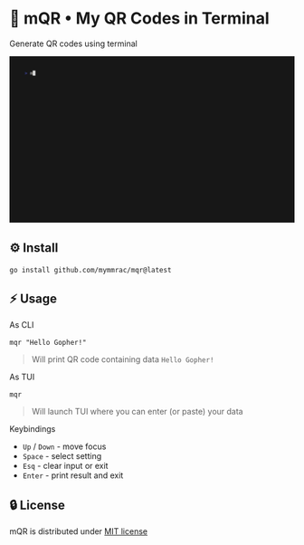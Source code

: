# :white_square_button: mQR • My QR Codes in Terminal

Generate QR codes using terminal

<img src="docs/demo.gif" alt="mQR demo example">

## :gear: Install

```shell
go install github.com/mymmrac/mqr@latest
```

## :zap: Usage

As CLI

```shell
mqr "Hello Gopher!"
```

> Will print QR code containing data `Hello Gopher!`

As TUI

```shell
mqr
```

> Will launch TUI where you can enter (or paste) your data

Keybindings

- `Up` / `Down` - move focus
- `Space` - select setting
- `Esq` - clear input or exit
- `Enter` - print result and exit

## :lock: License

mQR is distributed under [MIT license](LICENSE)
